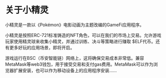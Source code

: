 # 关于小精灵

小精灵是一款以《Pokémon》电影动画为主题改编的GameFi应用程序。

小精灵是按照ERC-721标准铸造的NFT角色，可以在我们的市场上交易。允许游戏玩家使用精灵球来收集小精灵，并通过训练、决斗等策略进行赚取 $ELF代币。还有更多好玩的应用场景，即将开启。

游戏运行在BSC（币安智能链）网络上，这将确保交易成本非常低。兼容MetaMask等web3钱包，用于接受交易和支付gas费用。MetaMask可以作为浏览器扩展安装，也可以作为移动设备上的应用程序安装......
